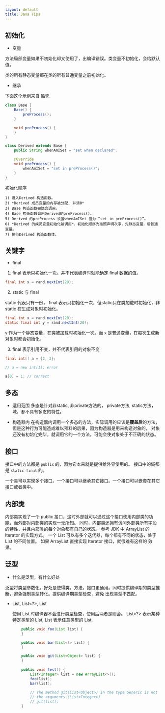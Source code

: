 ```yaml
---
layout: default
title: Java Tips
---
```



## 初始化

* 变量

方法局部变量如果不初始化却又使用了，出编译错误。类变量不初始化，会给默认值。

类的所有静态变量都在类的所有普通变量之前初始化。

* 继承

下面这个示例来自 [酷壳](http://coolshell.cn/articles/1106.html).

```java
class Base {
	Base() {
		preProcess();
	}

	void preProcess() {
	}
}

class Derived extends Base {
	public String whenAmISet = "set when declared";

	@Override
	void preProcess() {
		whenAmISet = "set in preProcess()";
	}
}
```

初始化顺序

```
1) 进入Derived 构造函数。
2) *Derived 成员变量的内存被分配, 并清0*
3) Base 构造函数被隐含调用。
4) Base 构造函数调用Derived的preProcess()。
5) Derived 的preProcess 设置whenAmISet 值为 “set in preProcess()”。
6) *Derived 的成员变量初始化被调用*，初始化顺序为按照声明次序，先静态变量，后普通变量。
7) 执行Derived 构造函数体。
```

## 关键字

* final

1) final 表示只初始化一次。并不代表编译时就能确定 final 数据的值。

```java
final int x = rand.nextInt(20);
```

2) static 与 final

static 代表只有一份， final 表示只初始化一次，但static只在类加载时初始化，非 static 在生成对象时初始化。

```java
final int x = rand.nextInt(20);
static final int y = rand.nextInt(20);
```

`y` 作为一个静态变量，在类被加载时初始化一次。而 `x` 是普通变量，在每次生成新对象时都会初始化。 

3) final 表示引用不变，并不代表引用的对象不变 

```java
final int[] a = {2, 3};

// a = new int[1]; error

a[0] = 1; // correct
```


## 多态

* 适用范围
多态是针对非static, 非private方法的， private方法, static方法，域，都不具有多态的特性。

* 构造器内
在构造器内调用一个多态的方法，实际调用的应该是**覆盖后**的方法，但是这种行为可能造成难以预料的后果，因为构造器是用来构造对象的，
对象还没有初始化完毕，就调用它的一个方法，可能会使对象处于不正确的状态。


## 接口 

接口中的方法都是 `public` 的，因为它本来就是提供给外界使用的。 接口中的域都是 `static final` 的。

一个类可以实现多个接口。一个接口可以继承其它接口。一个接口可以嵌套在其它接口或者类中。

## 内部类

内部类实现了一个 public 接口，这时外部就可以通过这个接口使用内部类的功能，而外部对内部类的实现一无所知。 同时，内部类还拥有访问外部类所有字段的特性，并且内部类的每个对象都有自己的状态。 参考 JDK 中 ArrayList 的 Iterator 的实现方式。
一个 List 可以有多个迭代器，每个都有不同的状态，处于 List 的不同位置。 如果 ArrayList 直接实现 Iterator 接口，就很难有这样的
效果。

## 泛型

* 什么是泛型，有什么好处

泛型将类型参数化。好处是使得类，方法，接口更通用。同时提供编译期的类型推断，避免强制类型转化。提供编译期类型检查，避免
出现类型不匹配。

* List, List<?>, List<Object>

使用 List 时编译器不会进行类型检查，使用后两者是则会。 List<?> 表示某种特定类型的 List, List<Object> 表示任意类型的 List.

```java
	public void foo(List list) {
	}

	public void bar(List<?> list) {
	}

	public void git(List<Object> list) {
	}
	
	public void test() {
		List<Integer> list = new ArrayList<>();
		foo(list);
		bar(list);
		
		// The method git(List<Object>) in the type Generic is not applicable for 
		// the arguments (List<Integer>)
		// git(list); 
	}
```
